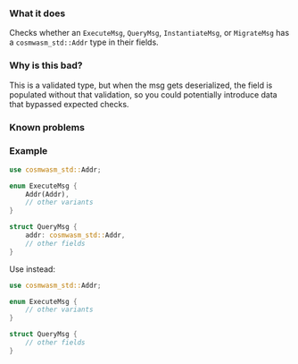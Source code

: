 ### What it does

Checks whether an `ExecuteMsg`, `QueryMsg`, `InstantiateMsg`, or `MigrateMsg` has a `cosmwasm_std::Addr` type in their fields.

### Why is this bad?

This is a validated type, but when the msg gets deserialized, the field is populated without that validation, so you could potentially introduce data that bypassed expected checks.

### Known problems

### Example

```rust
use cosmwasm_std::Addr;

enum ExecuteMsg {
    Addr(Addr),
    // other variants
}

struct QueryMsg {
    addr: cosmwasm_std::Addr,
    // other fields
}
```

Use instead:

```rust
use cosmwasm_std::Addr;

enum ExecuteMsg {
    // other variants
}

struct QueryMsg {
    // other fields
}
```
